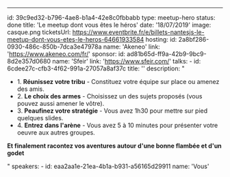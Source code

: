 ---

id: 39c9ed32-b796-4ae8-b1a4-42e8c0fbbabb
type: meetup-hero
status: done
title: 'Le meetup dont vous êtes le héros'
date: '18/07/2019'
image: casque.png
ticketsUrl: https://www.eventbrite.fr/e/billets-nantesjs-le-meetup-dont-vous-etes-le-heros-64661933584
hosting:
id: 2a8bf286-0930-486c-850b-7dca3e47978a
name: 'Akeneo'
link: 'https://www.akeneo.com/fr/'
sponsor:
id: ad81b65d-ff9a-42b9-9bc9-8d2e357d0680
name: 'Sfeir'
link: 'https://www.sfeir.com/'
talks: -
id: 6cdee27c-cfb3-4f62-991a-27057a8af37c
title: ''
description: "

<ul style='margin-left:0;'>
<li>1. <strong>Réunissez votre tribu</strong> - Constituez votre équipe sur place ou amenez des amis.</li>
<li>2. <strong>Le choix des armes</strong> - Choisissez un des sujets proposés (vous pouvez aussi amener le vôtre).</li>
<li>3. <strong>Peaufinez votre stratégie</strong> - Vous avez 1h30 pour mettre sur pied quelques slides.</li>
<li>4. <strong>Entrez dans l'arène</strong> - Vous avez 5 à 10 minutes pour présenter votre oeuvre aux autres groupes.</li>
</ul>
<p><strong>Et finalement racontez vos aventures autour d'une bonne flambée et d'un godet</strong></p>"
speakers: -
id: eaa2aa1e-21ea-4b1a-b931-a56165d29911
name: 'Vous'
